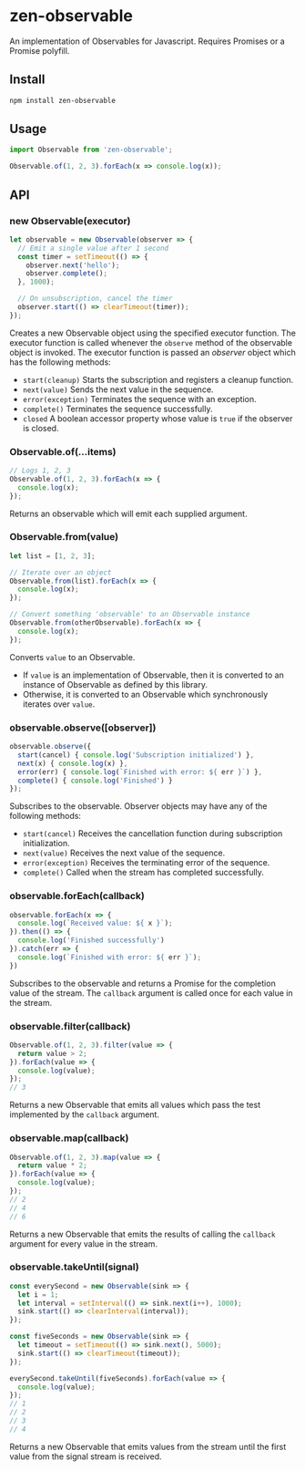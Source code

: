 # zen-observable

An implementation of Observables for Javascript. Requires Promises or a Promise polyfill.

## Install

```sh
npm install zen-observable
```

## Usage

```js
import Observable from 'zen-observable';

Observable.of(1, 2, 3).forEach(x => console.log(x));
```

## API

### new Observable(executor)

```js
let observable = new Observable(observer => {
  // Emit a single value after 1 second
  const timer = setTimeout(() => {
    observer.next('hello');
    observer.complete();
  }, 1000);

  // On unsubscription, cancel the timer
  observer.start(() => clearTimeout(timer));
});
```

Creates a new Observable object using the specified executor function.  The executor function is called whenever the `observe` method of the observable object is invoked.  The executor function is passed an *observer* object which has the following methods:

- `start(cleanup)` Starts the subscription and registers a cleanup function.
- `next(value)` Sends the next value in the sequence.
- `error(exception)` Terminates the sequence with an exception.
- `complete()` Terminates the sequence successfully.
- `closed` A boolean accessor property whose value is `true` if the observer is closed.

### Observable.of(...items)

```js
// Logs 1, 2, 3
Observable.of(1, 2, 3).forEach(x => {
  console.log(x);
});
```

Returns an observable which will emit each supplied argument.

### Observable.from(value)

```js
let list = [1, 2, 3];

// Iterate over an object
Observable.from(list).forEach(x => {
  console.log(x);
});
```

```js
// Convert something 'observable' to an Observable instance
Observable.from(otherObservable).forEach(x => {
  console.log(x);
});
```

Converts `value` to an Observable.

- If `value` is an implementation of Observable, then it is converted to an instance of Observable as defined by this library.
- Otherwise, it is converted to an Observable which synchronously iterates over `value`.

### observable.observe([observer])

```js
observable.observe({
  start(cancel) { console.log('Subscription initialized') },
  next(x) { console.log(x) },
  error(err) { console.log(`Finished with error: ${ err }`) },
  complete() { console.log('Finished') }
});
```

Subscribes to the observable.  Observer objects may have any of the following methods:

- `start(cancel)` Receives the cancellation function during subscription initialization.
- `next(value)` Receives the next value of the sequence.
- `error(exception)` Receives the terminating error of the sequence.
- `complete()` Called when the stream has completed successfully.

### observable.forEach(callback)

```js
observable.forEach(x => {
  console.log(`Received value: ${ x }`);
}).then(() => {
  console.log('Finished successfully')
}).catch(err => {
  console.log(`Finished with error: ${ err }`);
})
```

Subscribes to the observable and returns a Promise for the completion value of the stream.  The `callback` argument is called once for each value in the stream.

### observable.filter(callback)

```js
Observable.of(1, 2, 3).filter(value => {
  return value > 2;
}).forEach(value => {
  console.log(value);
});
// 3
```

Returns a new Observable that emits all values which pass the test implemented by the `callback` argument.

### observable.map(callback)

```js
Observable.of(1, 2, 3).map(value => {
  return value * 2;
}).forEach(value => {
  console.log(value);
});
// 2
// 4
// 6
```

Returns a new Observable that emits the results of calling the `callback` argument for every value in the stream.

### observable.takeUntil(signal)

```js
const everySecond = new Observable(sink => {
  let i = 1;
  let interval = setInterval(() => sink.next(i++), 1000);
  sink.start(() => clearInterval(interval));
});

const fiveSeconds = new Observable(sink => {
  let timeout = setTimeout(() => sink.next(), 5000);
  sink.start(() => clearTimeout(timeout));
});

everySecond.takeUntil(fiveSeconds).forEach(value => {
  console.log(value);
});
// 1
// 2
// 3
// 4
```

Returns a new Observable that emits values from the stream until the first value from the signal stream is received.
